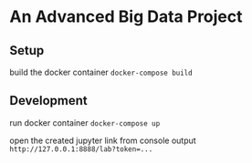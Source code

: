 
# An Advanced Big Data Project

## Setup
build the docker container
`docker-compose build`

## Development
run docker container
`docker-compose up`

open the created jupyter link from console output
`http://127.0.0.1:8888/lab?token=...`
